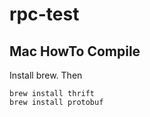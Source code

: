 rpc-test
========

## Mac HowTo Compile

Install brew.
Then

```
brew install thrift
brew install protobuf
```

